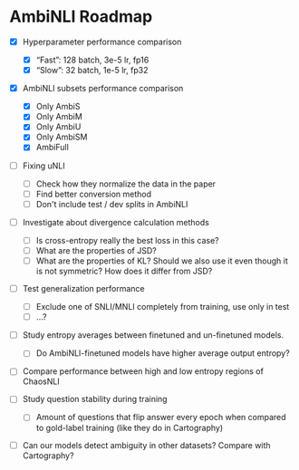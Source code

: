 # AmbiNLI Roadmap

- [x] Hyperparameter performance comparison
  - [x] “Fast”: 128 batch, 3e-5 lr, fp16
  - [x] “Slow”: 32 batch, 1e-5 lr, fp32

- [x] AmbiNLI subsets performance comparison
  - [x] Only AmbiS
  - [x] Only AmbiM
  - [x] Only AmbiU
  - [x] Only AmbiSM
  - [x] AmbiFull
  
- [ ] Fixing uNLI
  - [ ] Check how they normalize the data in the paper
  - [ ] Find better conversion method
  - [ ] Don't include test / dev splits in AmbiNLI 
 
- [ ] Investigate about divergence calculation methods
  - [ ] Is cross-entropy really the best loss in this case?
  - [ ] What are the properties of JSD? 
  - [ ] What are the properties of KL? Should we also use it even though it is not symmetric? How does it differ from JSD?

- [ ] Test generalization performance
  - [ ] Exclude one of SNLI/MNLI completely from training, use only in test
  - [ ] ...?
  
- [ ] Study entropy averages between finetuned and un-finetuned models.
  - [ ] Do AmbiNLI-finetuned models have higher average output entropy?

- [ ] Compare performance between high and low entropy regions of ChaosNLI

- [ ] Study question stability during training
  - [ ] Amount of questions that flip answer every epoch when compared to gold-label training (like they do in Cartography)

- [ ] Can our models detect ambiguity in other datasets? Compare with Cartography?
